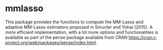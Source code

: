 # mmlasso
This package provides the functions to compute the MM-Lasso and adaptive MM-Lasso estimators proposed in Smucler and Yohai (2015). A more efficient implementation, with a lot more options and functionalities is available as part of the pense package available from CRAN https://cran.r-project.org/web/packages/pense/index.html.
